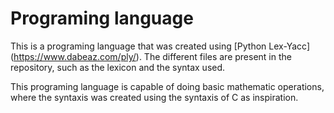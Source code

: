 # Programing language

This is a programing language that was created using [Python Lex-Yacc] (https://www.dabeaz.com/ply/).
The different files are present in the repository, such as the lexicon and the syntax used.

This programing language is capable of doing basic mathematic operations, where the syntaxis was created using the syntaxis of C as inspiration.
